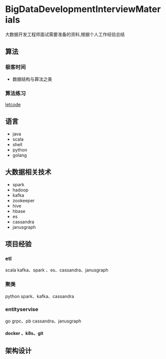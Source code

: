 # BigDataDevelopmentInterviewMaterials
大数据开发工程师面试需要准备的资料,根据个人工作经验总结

## 算法
### 极客时间
- 数据结构与算法之美

### 算法练习
[letcode](https://leetcode-cn.com/)


## 语言
- java
- scala
- shell
- python
- golang

## 大数据相关技术
- spark
- hadoop
- kafka
- zookeeper
- hive
- hbase
- es
- cassandra
- janusgraph


## 项目经验

### etl
scala
kafka、spark 、es、cassandra、janusgraph

### 聚类
python
spark、kafka、cassandra

### entityservise
go
grpc、pb
cassandra、janusgraph


#### docker 、k8s、git

## 架构设计


